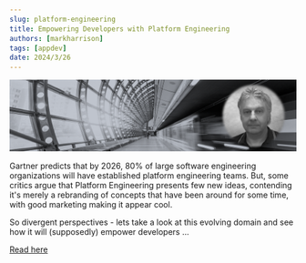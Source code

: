 ```yaml
---
slug: platform-engineering
title: Empowering Developers with Platform Engineering
authors: [markharrison]
tags: [appdev]
date: 2024/3/26
---
```


![platformengineering](images/platformengineering.png)

Gartner predicts that by 2026, 80% of large software engineering organizations will have established platform engineering teams. But, some critics argue that Platform Engineering presents few new ideas, contending it's merely a rebranding of concepts that have been around for some time, with good marketing making it appear cool.

So divergent perspectives - lets take a look at this evolving domain and see how it will (supposedly) empower developers ...

[Read here](https://markharrison.io/doc-platform-engineering/)
